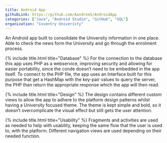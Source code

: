 ```yaml
---
title: Android App
githubLink: https://github.com/Aandree5/AndroidApp
categories: ["Java", "Android Studio", "GitHub", "SQL"]
organization: "Coventry Univeristy"
---
```



An Android app built to consolidate the University information in one place. Able to check the news form the University and go through the enrolment process.


{% include title.html title="Database" %}
For the connection to the database this app uses PHP as a webservice, improving security and allowing for easier portability, since the conde doesn’t need to be embedded in the app itself. 
To connect to the PHP file, the app uses an Interface built for this purpose that get a HashMap with the key-pair values to query the server, the PHP than return the appropriate response which the app will then read.


{% include title.html title="Design" %}
The design contains different custom views to allow the app to adhere to the platform design patterns whilst having a University focused theme. The theme is kept simple and bold, so it doesn’t overcomplicate the visual effect but still gets the user attention.


{% include title.html title="Usability" %}
Fragments and activities are used as needed to help with usability, keeping the same flow that the user is used to, with the platform. Different navigation views are used depending on their needed function.